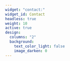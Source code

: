 ```yaml
---
widget: "contact:"
widget_id: Contact
headless: true
weight: 10
active: true
design:
  columns: "2"
  background:
    text_color_light: false
    image_darken: 0
---
```

